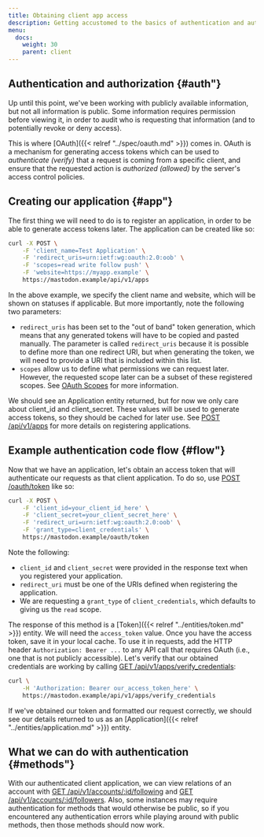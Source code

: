 ```yaml
---
title: Obtaining client app access
description: Getting accustomed to the basics of authentication and authorization.
menu:
  docs:
    weight: 30
    parent: client
---
```


## Authentication and authorization {#auth"}

Up until this point, we've been working with publicly available information, but not all information is public. Some information requires permission before viewing it, in order to audit who is requesting that information \(and to potentially revoke or deny access\).

This is where [OAuth]({{< relref "../spec/oauth.md" >}}) comes in. OAuth is a mechanism for generating access tokens which can be used to _authenticate \(verify\)_ that a request is coming from a specific client, and ensure that the requested action is _authorized \(allowed\)_ by the server's access control policies.

## Creating our application {#app"}

The first thing we will need to do is to register an application, in order to be able to generate access tokens later. The application can be created like so:

```bash
curl -X POST \
	-F 'client_name=Test Application' \
	-F 'redirect_uris=urn:ietf:wg:oauth:2.0:oob' \
	-F 'scopes=read write follow push' \
	-F 'website=https://myapp.example' \
	https://mastodon.example/api/v1/apps
```

In the above example, we specify the client name and website, which will be shown on statuses if applicable. But more importantly, note the following two parameters:

* `redirect_uris` has been set to the "out of band" token generation, which means that any generated tokens will have to be copied and pasted manually. The parameter is called `redirect_uris` because it is possible to define more than one redirect URI, but when generating the token, we will need to provide a URI that is included within this list.
* `scopes` allow us to define what permissions we can request later. However, the requested scope later can be a subset of these registered scopes. See [OAuth Scopes](../api/oauth-scopes.md) for more information.

We should see an Application entity returned, but for now we only care about client\_id and client\_secret. These values will be used to generate access tokens, so they should be cached for later use. See [POST /api/v1/apps](../methods/apps/#create-an-application) for more details on registering applications.

## Example authentication code flow {#flow"}

Now that we have an application, let's obtain an access token that will authenticate our requests as that client application. To do so, use [POST /oauth/token](../methods/apps/oauth.md#obtain-a-token) like so:

```bash
curl -X POST \
	-F 'client_id=your_client_id_here' \
	-F 'client_secret=your_client_secret_here' \
	-F 'redirect_uri=urn:ietf:wg:oauth:2.0:oob' \
	-F 'grant_type=client_credentials' \
	https://mastodon.example/oauth/token
```

Note the following:

* `client_id` and `client_secret` were provided in the response text when you registered your application.
* `redirect_uri` must be one of the URIs defined when registering the application.
* We are requesting a `grant_type` of `client_credentials`, which defaults to giving us the `read` scope.

The response of this method is a [Token]({{< relref "../entities/token.md" >}}) entity. We will need the `access_token` value. Once you have the access token, save it in your local cache. To use it in requests, add the HTTP header `Authorization: Bearer ...` to any API call that requires OAuth \(i.e., one that is not publicly accessible\). Let's verify that our obtained credentials are working by calling [GET /api/v1/apps/verify\_credentials](../methods/apps/#verify-your-app-works):

```bash
curl \
	-H 'Authorization: Bearer our_access_token_here' \
	https://mastodon.example/api/v1/apps/verify_credentials
```

If we've obtained our token and formatted our request correctly, we should see our details returned to us as an [Application]({{< relref "../entities/application.md" >}}) entity.

## What we can do with authentication {#methods"}

With our authenticated client application, we can view relations of an account with [GET /api/v1/accounts/:id/following](../methods/accounts/#following) and [GET /api/v1/accounts/:id/followers](../methods/accounts/#followers). Also, some instances may require authentication for methods that would otherwise be public, so if you encountered any authentication errors while playing around with public methods, then those methods should now work.

